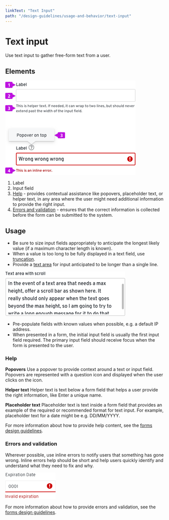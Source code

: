 ```yaml
---
linkText: "Text Input"
path: "/design-guidelines/usage-and-behavior/text-input"
---
```

# Text input
Use text input to gather free-form text from a user.

## Elements

![Elements](img/input-elements3.png)

1. Label
2. Input field
3. [Help](#help) - provides contextual assistance like popovers, placeholder text, or helper text, in any area where the user might need additional information to provide the right input.
4. [Errors and validation](#errors-and-validation) - ensures that the correct information is collected before the form can be submitted to the system.

## Usage
* Be sure to size input fields appropriately to anticipate the longest likely value (if a maximum character length is known).
* When a value is too long to be fully displayed in a text field, use [truncation](/design-guidelines/content/grammar-and-terminology#truncation).
* Provide a [text area](/documentation/react/components/textarea) for input anticipated to be longer than a single line.

![Text area](img/textarea.png)

* Pre-populate fields with known values when possible, e.g. a default IP address.
* When presented in a form, the initial input field is usually the first input field required. The primary input field should receive focus when the form is presented to the user.

### Help
**Popovers**
Use a popover to provide context around a text or input field. Popovers are represented with a question icon and displayed when the user clicks on the icon.

**Helper text**
Helper text is text below a form field that helps a user provide the right information, like Enter a unique name.

**Placeholder text**
Placeholder text is text inside a form field that provides an example of the required or recommended format for text input. For example, placeholder text for a date might be e.g. DD/MM/YYYY.

For more information about how to provide help content, see  the [forms design guidelines](/design-guidelines/usage-and-behavior/forms#provide-the-right-kind-of-help).

### Errors and validation
Wherever possible, use inline errors to notify users that something has gone wrong. Inline errors help should be short and help users quickly identify and understand what they need to fix and why.

![Errors and validation](img/input-error.png)

For more information about how to provide errors and validation, see  the [forms design guidelines](/design-guidelines/usage-and-behavior/forms#provide-errors-and-validations).
